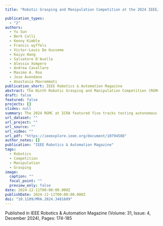 ```yaml
---
title: "Robotic Grasping and Manipulation Competition at the 2024 IEEE/RAS International Conference on Robotics and Automation"

publication_types:
  - "2"
authors:
  - Yu Sun
  - Berk Calli
  - Kenny Kimble
  - Francis wyffels
  - Victor-Louis De Gusseme
  - Kaiyu Hang
  - Salvatore D'Avella
  - Alessio Xompero
  - Andrea Cavallaro
  - Maximo A. Roa
  - Jose Avendano
  - Anastasia Mavrommati
publication_short: IEEE Robotics & Automation Magazine
abstract: The Ninth Robotic Grasping and Manipulation Competition (RGMC) took place in Yokohama, Japan, during the 2024 IEEE/RAS International Conference on Robotics and Automation (ICRA). The competition organized five tracks grouped into two categories - the manufacturing track and four essential skill tracks, including cloth manipulation, in-hand manipulation, picking in clutter, and human-to-robot handovers. All tasks were performed autonomously by robots, attracting over 70 teams worldwide with 31 teams selected to participate in Yokohama. The competition aimed to assess autonomous manipulation capabilities in handling unknown objects and scenarios with varying degrees of uncertainty.
draft: false
featured: false
projects: []
slides: null
summary: The 2024 RGMC at ICRA featured five tracks testing autonomous robotic manipulation capabilities, drawing participation from teams worldwide to address challenges in manufacturing and essential manipulation skills.
url_dataset: ""
url_project: ""
url_source: ""
url_video: ""
url_pdf: "https://ieeexplore.ieee.org/document/10794508"
author_notes: []
publication: "IEEE Robotics & Automation Magazine"
tags:
  - Robotics
  - Competition
  - Manipulation
  - Grasping
image:
  caption: ""
  focal_point: ""
  preview_only: false
date: 2024-12-11T00:00:00.000Z
publishDate: 2024-12-11T00:00:00.000Z
doi: "10.1109/MRA.2024.3481609"
---
```


Published in IEEE Robotics & Automation Magazine (Volume: 31, Issue: 4, December 2024), Pages: 174-185
